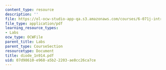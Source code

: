 ```yaml
---
content_type: resource
description: ''
file: https://ol-ocw-studio-app-qa.s3.amazonaws.com/courses/6-071j-introduction-to-electronics-signals-and-measurement-spring-2006/07d98610e968a5b22203ae8cc26ca7ce_diode_1n914.pdf
file_type: application/pdf
learning_resource_types:
- Labs
ocw_type: OCWFile
parent_title: Labs
parent_type: CourseSection
resourcetype: Document
title: diode_1n914.pdf
uid: 07d98610-e968-a5b2-2203-ae8cc26ca7ce
---
```

